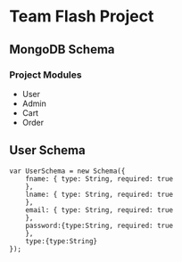 # Team Flash Project

## MongoDB Schema
  
### Project Modules
- User
- Admin
- Cart
- Order

## User Schema

```
var UserSchema = new Schema({  
    fname: { type: String, required: true
    },  
    lname: { type: String, required: true  
    },  
    email: { type: String, required: true  
    }, 
    password:{type:String, required: true  
    },
    type:{type:String}
});  
```

